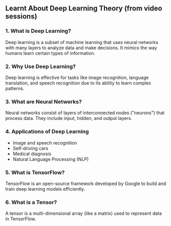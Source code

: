 ##  Learnt About Deep Learning Theory (from video sessions)
### 1. What is Deep Learning?
Deep learning is a subset of machine learning that uses neural networks with many layers to analyze data and make decisions. It mimics the way humans learn certain types of information.

### 2. Why Use Deep Learning?
Deep learning is effective for tasks like image recognition, language translation, and speech recognition due to its ability to learn complex patterns.

### 3. What are Neural Networks?
Neural networks consist of layers of interconnected nodes ("neurons") that process data. They include input, hidden, and output layers.

### 4. Applications of Deep Learning
- Image and speech recognition
- Self-driving cars
- Medical diagnosis
- Natural Language Processing (NLP)

### 5. What is TensorFlow?
TensorFlow is an open-source framework developed by Google to build and train deep learning models efficiently.

### 6. What is a Tensor?
A tensor is a multi-dimensional array (like a matrix) used to represent data in TensorFlow.